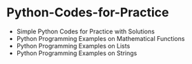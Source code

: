 # Python-Codes-for-Practice

- Simple Python Codes for Practice with Solutions
- Python Programming Examples on Mathematical Functions
- Python Programming Examples on Lists
- Python Programming Examples on Strings


